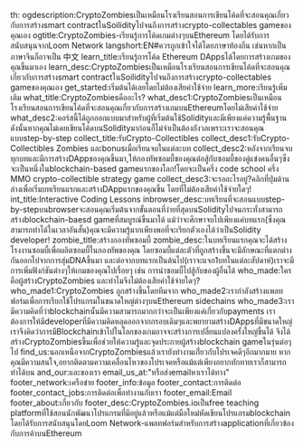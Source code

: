 th:
ogdescription:CryptoZombiesเป็นเหมือนโรงเรียนสอนการเขียนโค้ดที่จะสอนคุณเกี่ยวกับการสร้างsmart contractในSoilidityไปจนถึงการสร้างcrypto-collectables gameของคุณเอง
ogtitle:CryptoZombies-เรียนรู้การโค้ดเกมต่างๆบนEthereum โดยได้รับการสนับสนุนจากLoom Network
langshort:EN#ควรถูกเข้าใจได้โดยภาษาท้องถิ่น เช่นหากเป็นภาษาจีนก็อาจเป็น 中文
learn_title:เรียนรู้การโค้ด Ethereum DAppsได้โดยการสร้างเกมของคุณขึ้นมาเอง
learn_desc:CryptoZombiesเป็นเหมือนโรงเรียนสอนการเขียนโค้ดที่จะสอนคุณเกี่ยวกับการสร้างsmart contractในSoilidityไปจนถึงการสร้างcrypto-collectables gameของคุณเอง
get_started:เริ่มต้นได้เลยโดยไม่ต้องเสียค่าใช้จ่าย
learn_more:เรียนรู้เพิ่มเติม
what_title:CryptoZombiesคืออะไร?
what_desc1:CryptoZombiesเป็นเหมือนโรงเรียนสอนการเขียนโค้ดที่จะสอนคุณเกี่ยวกับการสร้างเกมบนEthereumโดยไม่เสียค่าใช้จ่าย
what_desc2:คอร์สนี้ได้ถูกออกแบบมาสำหรับผู้ที่เริ่มต้นใช้Solidityและมีเพียงแค่ความรู้พื้นฐาน ดังนั้นหากคุณไม่เคยเขียนโค้ดบนSolidityมาก่อนก็ไม่จำเป็นต้องกังวลเพราะเราจะสอนคุณแบบstep-by-step
collect_title:รับCrypto-Collectibles
collect_desc1:รับCrypto-Collectibles Zombies และbonusเมื่อเรียนจบในแต่ละบท
collect_desc2:หลังจากเรียนจบทุกบทและมีการสร้างDAppของคุณขึ้นมา,ให้กองทัพซอมบี้ของคุณต่อสู้กับซอมบี้ของคู่แข่งคนอื่นๆซึ่งจะเป็นหนึ่งในblockchain-based gameแรกของโลก!โดยจะเป็นครึ่ง code school ครึ่ง MMO crypto-collectible strategy game
collect_desc3:จะรออะไรอยู่?คลิกที่ปุ่มด้านล่างเพื่อเริ่มบทเรียนแรกและสร้างDAppแรกของคุณขึ้น โดยที่ไม่ต้องเสียค่าใช้จ่ายใดๆ!
int_title:Interactive Coding Lessons
inbrowser_desc:บทเรียนที่จะสอนแบบstep-by-stepบนbrowserจะสอนคุณเริ่มต้นจากขั้นตอนที่ง่ายที่สุดบนSolidityไปจนกระทั่งสามารถสร้างblockchain-baesd gameที่สมบูรณ์ขึ้นมาได้ แม้ว่าจะศึกษาจบไปเพียงแค่บทแรก(ซึ่งคุณสามารถทำได้ในเวลาอันสั้น)คุณจะมีความรู้มากเพียงพอที่จะเรียกตัวเองได้ว่าเป็นSolidity developer!
zombie_title:สร้างกองทัพซอมบี้
zombie_desc:ในบทเรียนแรกคุณจะได้สร้างโรงงานซอมบี้เพื่อผลิตซอมบี้ในกองทัพของคุณ โดยซอมบี้แต่ละตัวที่ถูกสร้างขึ้นจะมีลักษณะที่แตกต่างกันออกไปจากการสุ่มDNAขึ้นมา และต่อจากบทแรกเป็นต้นไป(เราจะแจก1บทในแต่ละสัปดาห์)เราจะมีการเพิ่มฟังก์ชันต่างๆให้เกมของคุณไปเรื่อยๆ เช่น การนำซอมบี้ไปสู้กับของผู้อื่นได้
who_made:ใครคือผู้สร้างCryptoZombies และทำไมจึงไม่ต้องเสียค่าใช้จ่ายใดๆ?
who_made1:CryptoZombies ถูกสร้างขึ้นโดยทีมจาก
who_made2:เรากำลังสร้างแพลทฟอร์มเพื่อการเรียกใช้โปรแกรมในขนาดใหญ่ต่างๆบนEthereum sidechains
who_made3:เรามีความคิดที่ว่าblockchainนั้นมีความสามารถมากกว่าจะเป็นเพียงแค่เกี่ยวกับpayments เราต้องการให้มีdeveloperที่มีความคิดหลุดออกจากกรอบเดิมๆและพยายามสร้างDAppsที่มีขนาดใหญ่ เราจึงคิดว่าการมีBlockchainเข้าไปในโลกของเกมอาจจะสร้างการเปลี่ยนแปลงครั้งใหญ่ขึ้นได้ จึงได้สร้างCryptoZombiesขึ้นเพื่อช่วยให้ความรู้และจุดประกายผู้สร้างblockchain gameในรุ่นต่อๆไป
find_us:นอกเหนือจากCryptoZombiesแล้วเรายังทำงานเกี่่ยวกับโปรเจคดีๆอีกมากมาย หากคุณมีความสนใจ,อยากติดตามความเคลื่อนไหวของโปรเจคหรือแม้แต่เพียงอยากทักทายเราก็สามารถทำได้บน
and_our:และของเรา
email_us_at:"หรือส่งemailหาเราได้ทาง"
footer_network:เครือข่าย
footer_info:ข้อมูล
footer_contact:การติดต่อ
footer_contact_jobs:การติดต่อเพื่อทำงานกับเรา
footer_email:Email
footer_about:เกี่ยวกับ
footer_desc:CryptoZombies.ioเป็นfree teaching platformที่ใช้สอนนักพัฒนาโปรแกรมที่มีอยู่แล้วหรือแม้แต่มือใหม่หัดเขียนโปรแกรมblockchain โดยได้รับการสนับสนุนโดยLoom Network-แพลทฟอร์มสำหรับการสร้างapplicationที่เกี่ยวข้องกับการค้าบนEthereum